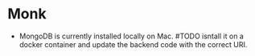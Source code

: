 # Monk

- MongoDB is currently installed locally on Mac. #TODO isntall it on a docker container and update the backend code with the correct URI. 


